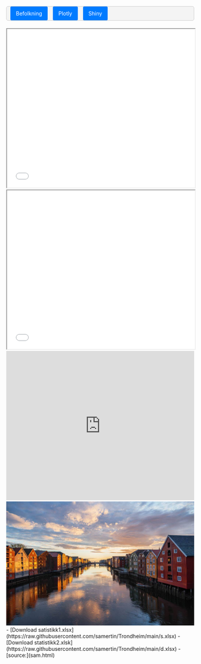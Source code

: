  <div style="padding: 10px; background-color: #f4f4f4; border: 1px solid #ccc; border-radius: 5px; margin-bottom: 20px;">
    <a href="./Befolkning" style="padding: 10px 15px; background-color: #007BFF; color: white; text-decoration: none; border-radius: 3px; margin-right: 10px;">Befolkning</a>
    <a href="./plotly" style="padding: 10px 15px; background-color: #007BFF; color: white; text-decoration: none; border-radius: 3px; margin-right: 10px;">Plotly</a>
    <a href="./shiny" style="padding: 10px 15px; background-color: #007BFF; color: white; text-decoration: none; border-radius: 3px;">Shiny</a>
</div>
<iframe src="sam.html" width="100%" height="425px"></iframe>
<iframe src="sam.html" width="100%" height="425px"></iframe>
<iframe width="100%" height="400" src="https://www.youtube.com/embed/q1_wXN4TaCk" frameborder="0" allow="accelerometer; autoplay; clipboard-write; encrypted-media; gyroscope; picture-in-picture" allowfullscreen></iframe>

<img src="https://raw.githubusercontent.com/samertin/Trondheim/main/trondheim.jpg" alt="Trondheim">
- [Download satistikk1.xlsx](https://raw.githubusercontent.com/samertin/Trondheim/main/s.xlsx)
- [Download statistikk2.xlsk](https://raw.githubusercontent.com/samertin/Trondheim/main/d.xlsx)
- [source:](sam.html)
<link rel="stylesheet" type="text/css" href="https://raw.githubusercontent.com/samertin/Trondheim/main/custom.css">
